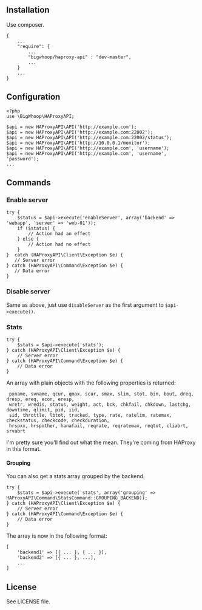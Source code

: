 ## Installation

Use composer.

    {
        ...
        "require": {
            ...
            "bigwhoop/haproxy-api" : "dev-master",
            ...
        }
        ...
    }

## Configuration
    
    <?php
    use \BigWhoop\HAProxyAPI;
    
    $api = new HAProxyAPI\API('http://example.com');
    $api = new HAProxyAPI\API('http://example.com:22002');
    $api = new HAProxyAPI\API('http://example.com:22002/status');
    $api = new HAProxyAPI\API('http://10.0.0.1/monitor');
    $api = new HAProxyAPI\API('http://example.com', 'username');
    $api = new HAProxyAPI\API('http://example.com', 'username', 'password');
    ...

## Commands

### Enable server
    
    try {
        $status = $api->execute('enableServer', array('backend' => 'webapp', 'server' => 'web-01'));
        if ($status) {
            // Action had an effect
        } else {
            // Action had no effect
        }
    }  catch (HAProxyAPI\Client\Exception $e) {
       // Server error
    } catch (HAProxyAPI\Command\Exception $e) {
       // Data error
    }


### Disable server

Same as above, just use `disableServer` as the first argument to `$api->execute()`.


### Stats

    try {
        $stats = $api->execute('stats');
    } catch (HAProxyAPI\Client\Exception $e) {
        // Server error
    } catch (HAProxyAPI\Command\Exception $e) {
        // Data error
    }

An array with plain objects with the following properties is returned:

     pxname, svname, qcur, qmax, scur, smax, slim, stot, bin, bout, dreq, dresp, ereq, econ, eresp,
     wretr, wredis, status, weight, act, bck, chkfail, chkdown, lastchg, downtime, qlimit, pid, iid,
     sid, throttle, lbtot, tracked, type, rate, ratelim, ratemax, checkstatus, checkcode, checkduration,
     hrspxx, hrspother, hanafail, reqrate, reqratemax, reqtot, cliabrt, srvabrt

I'm pretty sure you'll find out what the mean. They're coming from HAProxy in this format.

#### Grouping

You can also get a stats array grouped by the backend.

    try {
        $stats = $api->execute('stats', array('grouping' => HAProxyAPI\Command\StatsCommand::GROUPING_BACKEND));
    } catch (HAProxyAPI\Client\Exception $e) {
        // Server error
    } catch (HAProxyAPI\Command\Exception $e) {
        // Data error
    }

The array is now in the following format:

    [
        'backend1' => [{ ... }, { ... }],
        'backend2' => [{ ... }, ...],
        ...
    ]


## License

See LICENSE file.